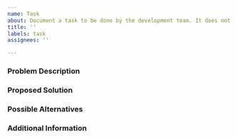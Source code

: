 ```yaml
---
name: Task
about: Document a task to be done by the development team. It does not change the software.
title: ''
labels: task
assignees: ''

---
```


<!--
If you've never submitted an issue to the SORMAS repository before or this is your first time using this template, please read the Contributing guidelines (https://github.com/hzi-braunschweig/SORMAS-Project/blob/development/docs/CONTRIBUTING.md) for an explanation of the information we need you to provide. You don't have to remove this comment or any other comment from this issue as they will automatically be hidden.
-->
### Problem Description
<!-- Mandatory -->

### Proposed Solution
<!-- Mandatory -->

### Possible Alternatives
<!-- Optional -->

### Additional Information
<!-- Optional -->
